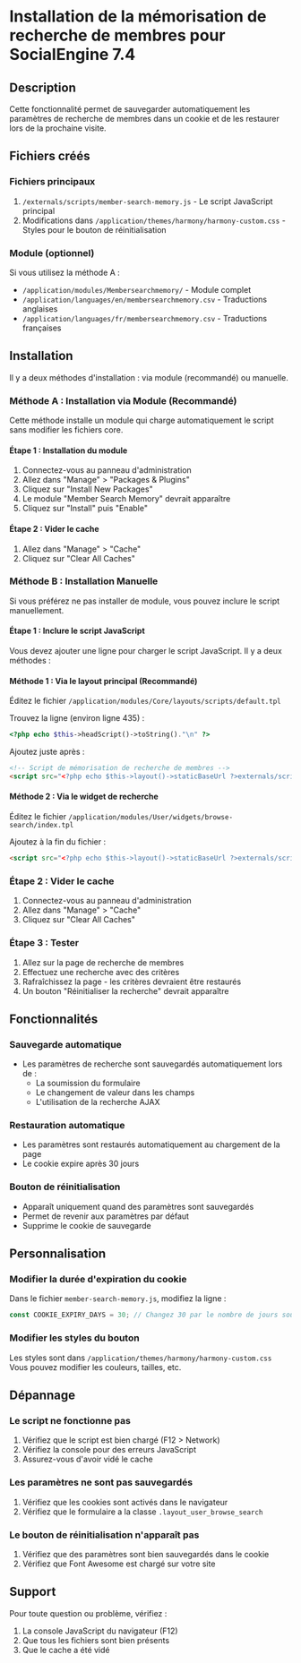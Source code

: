 # Installation de la mémorisation de recherche de membres pour SocialEngine 7.4

## Description
Cette fonctionnalité permet de sauvegarder automatiquement les paramètres de recherche de membres dans un cookie et de les restaurer lors de la prochaine visite.

## Fichiers créés

### Fichiers principaux
1. `/externals/scripts/member-search-memory.js` - Le script JavaScript principal
2. Modifications dans `/application/themes/harmony/harmony-custom.css` - Styles pour le bouton de réinitialisation

### Module (optionnel)
Si vous utilisez la méthode A :
- `/application/modules/Membersearchmemory/` - Module complet
- `/application/languages/en/membersearchmemory.csv` - Traductions anglaises
- `/application/languages/fr/membersearchmemory.csv` - Traductions françaises

## Installation

Il y a deux méthodes d'installation : via module (recommandé) ou manuelle.

### Méthode A : Installation via Module (Recommandé)

Cette méthode installe un module qui charge automatiquement le script sans modifier les fichiers core.

#### Étape 1 : Installation du module
1. Connectez-vous au panneau d'administration
2. Allez dans "Manage" > "Packages & Plugins"
3. Cliquez sur "Install New Packages"
4. Le module "Member Search Memory" devrait apparaître
5. Cliquez sur "Install" puis "Enable"

#### Étape 2 : Vider le cache
1. Allez dans "Manage" > "Cache"
2. Cliquez sur "Clear All Caches"

### Méthode B : Installation Manuelle

Si vous préférez ne pas installer de module, vous pouvez inclure le script manuellement.

#### Étape 1 : Inclure le script JavaScript
Vous devez ajouter une ligne pour charger le script JavaScript. Il y a deux méthodes :

#### Méthode 1 : Via le layout principal (Recommandé)
Éditez le fichier `/application/modules/Core/layouts/scripts/default.tpl`

Trouvez la ligne (environ ligne 435) :
```php
<?php echo $this->headScript()->toString()."\n" ?>
```

Ajoutez juste après :
```html
<!-- Script de mémorisation de recherche de membres -->
<script src="<?php echo $this->layout()->staticBaseUrl ?>externals/scripts/member-search-memory.js"></script>
```

#### Méthode 2 : Via le widget de recherche
Éditez le fichier `/application/modules/User/widgets/browse-search/index.tpl`

Ajoutez à la fin du fichier :
```html
<script src="<?php echo $this->layout()->staticBaseUrl ?>externals/scripts/member-search-memory.js"></script>
```

### Étape 2 : Vider le cache
1. Connectez-vous au panneau d'administration
2. Allez dans "Manage" > "Cache" 
3. Cliquez sur "Clear All Caches"

### Étape 3 : Tester
1. Allez sur la page de recherche de membres
2. Effectuez une recherche avec des critères
3. Rafraîchissez la page - les critères devraient être restaurés
4. Un bouton "Réinitialiser la recherche" devrait apparaître

## Fonctionnalités

### Sauvegarde automatique
- Les paramètres de recherche sont sauvegardés automatiquement lors de :
  - La soumission du formulaire
  - Le changement de valeur dans les champs
  - L'utilisation de la recherche AJAX

### Restauration automatique
- Les paramètres sont restaurés automatiquement au chargement de la page
- Le cookie expire après 30 jours

### Bouton de réinitialisation
- Apparaît uniquement quand des paramètres sont sauvegardés
- Permet de revenir aux paramètres par défaut
- Supprime le cookie de sauvegarde

## Personnalisation

### Modifier la durée d'expiration du cookie
Dans le fichier `member-search-memory.js`, modifiez la ligne :
```javascript
const COOKIE_EXPIRY_DAYS = 30; // Changez 30 par le nombre de jours souhaité
```

### Modifier les styles du bouton
Les styles sont dans `/application/themes/harmony/harmony-custom.css`
Vous pouvez modifier les couleurs, tailles, etc.

## Dépannage

### Le script ne fonctionne pas
1. Vérifiez que le script est bien chargé (F12 > Network)
2. Vérifiez la console pour des erreurs JavaScript
3. Assurez-vous d'avoir vidé le cache

### Les paramètres ne sont pas sauvegardés
1. Vérifiez que les cookies sont activés dans le navigateur
2. Vérifiez que le formulaire a la classe `.layout_user_browse_search`

### Le bouton de réinitialisation n'apparaît pas
1. Vérifiez que des paramètres sont bien sauvegardés dans le cookie
2. Vérifiez que Font Awesome est chargé sur votre site

## Support
Pour toute question ou problème, vérifiez :
1. La console JavaScript du navigateur (F12)
2. Que tous les fichiers sont bien présents
3. Que le cache a été vidé